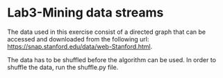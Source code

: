# Lab3-Mining data streams

The data used in this exercise consist of a directed graph that can be accessed and downloaded from the following url: https://snap.stanford.edu/data/web-Stanford.html.

The data has to be shuffled before the algorithm can be used. In order to shuffle the data, run the shuffle.py file.

